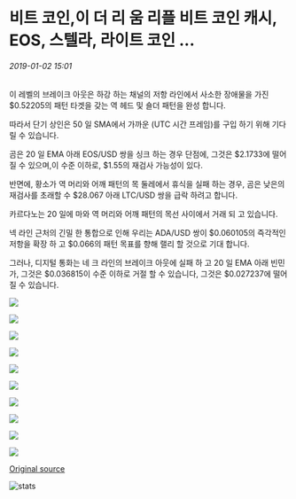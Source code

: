 # 비트 코인,이 더 리 움 리플 비트 코인 캐시, EOS, 스텔라, 라이트 코인 ...

###### 2019-01-02 15:01

이 레벨의 브레이크 아웃은 하강 하는 채널의 저항 라인에서 사소한 장애물을 가진 $0.52205의 패턴 타겟을 갖는 역 헤드 및 숄더 패턴을 완성 합니다.

따라서 단기 상인은 50 일 SMA에서 가까운 (UTC 시간 프레임)를 구입 하기 위해 기다릴 수 있습니다.

곰은 20 일 EMA 아래 EOS/USD 쌍을 싱크 하는 경우 단점에, 그것은 $2.1733에 떨어질 수 있으며,이 수준 이하로, $1.55의 재검사 가능성이 있다.

반면에, 황소가 역 머리와 어깨 패턴의 목 둘레에서 휴식을 실패 하는 경우, 곰은 낮은의 재검사를 초래할 수 $28.067 아래 LTC/USD 쌍을 급락 하려고 합니다.

카르다노는 20 일에 마와 역 머리와 어깨 패턴의 목선 사이에서 거래 되 고 있습니다.

넥 라인 근처의 긴밀 한 통합으로 인해 우리는 ADA/USD 쌍이 $0.060105의 즉각적인 저항을 확장 하 고 $0.066의 패턴 목표를 향해 랠리 할 것으로 기대 합니다.

그러나, 디지털 통화는 네 크 라인의 브레이크 아웃에 실패 하 고 20 일 EMA 아래 빈민가, 그것은 $0.036815이 수준 이하로 거절 할 수 있습니다, 그것은 $0.027237에 떨어질 수 있습니다.

![](https://s3.cointelegraph.com/storage/uploads/view/43f0bd67ab76a171ad80b270e55e7adc.png)

![](https://s3.cointelegraph.com/storage/uploads/view/e63edbf3bc47328ad6fcdb414fdcb1db.png)

![](https://s3.cointelegraph.com/storage/uploads/view/35edf6917a6540e368017d9fe0a4a0b1.png)

![](https://s3.cointelegraph.com/storage/uploads/view/0c9848b18ac32917ac36debabb21b525.png)

![](https://s3.cointelegraph.com/storage/uploads/view/68853b04f40ea24a1a0a103c381af026.png)

![](https://s3.cointelegraph.com/storage/uploads/view/791592baf5ed9d8e24ed03493ba4fcea.png)

![](https://s3.cointelegraph.com/storage/uploads/view/53f51197d1f23d21b0cfbffa70bf03a3.png)

![](https://s3.cointelegraph.com/storage/uploads/view/70d3a51724afdf232a70b56822e76356.png)

![](https://s3.cointelegraph.com/storage/uploads/view/345e28f904d1352ddebe03930459ec77.png)

![](https://s3.cointelegraph.com/storage/uploads/view/dc5c041d89a3befa8591c0585b4ba704.png)

[Original source](https://cointelegraph.com/news/bitcoin-ethereum-ripple-bitcoin-cash-eos-stellar-litecoin-bitcoin-sv-tron-cardano-price-analysis-jan-2)

![stats](https://c.statcounter.com/11760860/0/a89fa40b/1/ "stats")